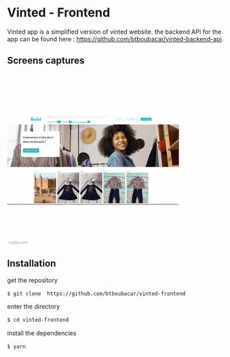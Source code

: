 # Vinted - Frontend

Vinted app is a simplified version of vinted website. the backend API for the app can be found here : https://github.com/btboubacar/vinted-backend-api.

## Screens captures

<div style="display: flex; justify-content: space-between;">
<img src="src/assets/img/vinted_images.gif" alt="Función 2" style="max-width: 400px; height: 400px; border-radius: 10px">
</div>

## Installation

get the repository

```bash
$ git clone  https://github.com/btboubacar/vinted-frontend
```

enter the directory

```bash
$ cd vinted-frontend
```

install the dependencies

```bash
$ yarn
```
